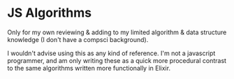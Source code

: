 # JS Algorithms

Only for my own reviewing & adding to my limited algorithm & data structure knowledge (I
don't have a compsci background).

I wouldn't advise using this as any kind of reference. I'm not a javascript programmer, and
am only writing these as a quick more procedural contrast to the same algorithms written more
functionally in Elixir.